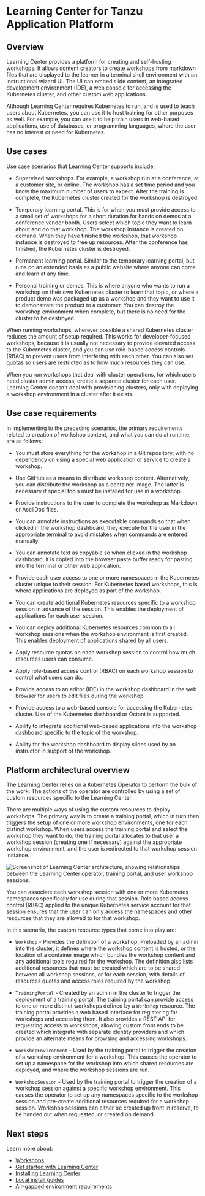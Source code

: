 # Learning Center for Tanzu Application Platform

## <a id="overview"></a>Overview

Learning Center provides a platform for creating and self-hosting workshops. It allows content creators to create workshops from markdown files that are displayed to the learner in a terminal shell environment with an instructional wizard UI. The UI can embed slide content, an integrated development environment (IDE), a web console for accessing the Kubernetes cluster, and other custom web applications.

Although Learning Center requires
Kubernetes to run, and is used to teach users about Kubernetes, you can use it to host training for other
purposes as well. For example, you can use it to help train users in web-based applications, use of databases, or
programming languages, where the user has no interest or need for Kubernetes.

## <a id="use-cases"></a>Use cases

Use case scenarios that Learning Center supports include:

- Supervised workshops. For example, a workshop run at a conference, at a customer site, or online.
  The workshop has a set time period and you know the maximum number of users to expect. After the training is complete, the Kubernetes cluster created for the workshop is destroyed.

- Temporary learning portal. This is for when you must provide access to a small set of workshops for a short duration for hands on demos at a conference vendor booth. Users select which topic they want to learn about and do that workshop. The workshop instance is created on demand. When they have finished the workshop, that workshop instance is destroyed to free up resources. After the conference has finished, the Kubernetes cluster is destroyed.

- Permanent learning portal. Similar to the temporary learning portal, but runs on an extended basis as a public
  website where anyone can come and learn at any time.

- Personal training or demos. This is where anyone who wants to run a workshop on their own Kubernetes cluster to learn that
  topic, or where a product demo was packaged up as a workshop and they want to use it to demonstrate the product to a
  customer. You can destroy the workshop environment when complete, but there is no need for the cluster to be destroyed.

When running workshops, wherever possible a shared Kubernetes cluster reduces the amount of setup required. This works for developer-focused workshops, because it is usually not necessary to provide elevated access to the
Kubernetes cluster, and you can use role-based access controls (RBAC) to prevent users from interfering with each other.
You can also set quotas so users are restricted as to how much resources they can use.

When you run workshops that deal with cluster operations, for which users need cluster admin access,
create a separate cluster for each user. Learning Center doesn't deal with provisioning clusters, only with
deploying a workshop environment in a cluster after it exists.

## <a id="use-cases-requirements"></a>Use case requirements

In implementing to the preceding scenarios, the primary requirements related to creation of workshop content, and what you can do at runtime, are as follows:

- You must store everything for the workshop in a Git repository, with no dependency on using a special
  web application or service to create a workshop.

- Use GitHub as a means to distribute workshop content. Alternatively, you can distribute the workshop as a
  container image. The latter is necessary if special tools must be installed for use in a workshop.

- Provide instructions to the user to complete the workshop as Markdown or AsciiDoc files.

- You can annotate instructions as executable commands so that when clicked in the workshop dashboard, they execute for the user in the appropriate terminal to avoid mistakes when commands are entered manually.

- You can annotate text as copyable so when clicked in the workshop dashboard, it is copied into the
  browser paste buffer ready for pasting into the terminal or other web application.

- Provide each user access to one or more namespaces in the Kubernetes cluster unique to their session. For Kubernetes based workshops, this is where applications are deployed as part of the workshop.

- You can create additional Kubernetes resources specific to a workshop session in advance of the session. This enables the deployment of applications for each user session.

- You can deploy additional Kubernetes resources common to all workshop sessions when the workshop environment
  is first created. This enables deployment of applications shared by all users.

- Apply resource quotas on each workshop session to control how much resources users can consume.

- Apply role-based access control (RBAC) on each workshop session to control what users can do.

- Provide access to an editor (IDE) in the workshop dashboard in the web browser for users to edit
  files during the workshop.

- Provide access to a web-based console for accessing the Kubernetes cluster. Use of the Kubernetes dashboard
  or Octant is supported.

- Ability to integrate additional web-based applications into the workshop dashboard specific to the topic of the workshop.

- Ability for the workshop dashboard to display slides used by an instructor in support of the workshop.

## <a id="arch-overview"></a>Platform architectural overview

The Learning Center relies on a Kubernetes Operator to perform the bulk of the work. The actions of the operator are
controlled by using a set of custom resources specific to the Learning Center.

There are multiple ways of using the custom resources to deploy workshops. The primary way is to create a training
portal, which in turn then triggers the setup of one or more workshop environments, one for each distinct workshop.
When users access the training portal and select the workshop they want to do, the training portal allocates to that
user a workshop session (creating one if necessary) against the appropriate workshop environment, and the user is
redirected to that workshop session instance.

![Screenshot of Learning Center architecture, showing relationships between the Learning Center operator, training portal, and user workshop sessions.](../learning-center/about-learning-center/images/architectural-overview.png)

You can associate each workshop session with one or more Kubernetes namespaces specifically for use during that session.
Role based access control (RBAC) applied to the unique Kubernetes service account for that session ensures that the
user can only access the namespaces and other resources that they are allowed to for that workshop.

In this scenario, the custom resource types that come into play are:

- `Workshop` - Provides the definition of a workshop. Preloaded by an admin into the cluster, it defines
  where the workshop content is hosted, or the location of a container image which bundles the workshop content and any
  additional tools required for the workshop. The definition also lists additional resources that must be created
  which are to be shared between all workshop sessions, or for each session, with details of resources quotas and
  access roles required by the workshop.

- `TrainingPortal` - Created by an admin in the cluster to trigger the deployment of a training portal. The
  training portal can provide access to one or more distinct workshops defined by a `Workshop` resource. The training
  portal provides a web based interface for registering for workshops and accessing them. It also provides a REST API
  for requesting access to workshops, allowing custom front ends to be created which integrate with separate identity
  providers and which provide an alternate means for browsing and accessing workshops.

- `WorkshopEnvironment` - Used by the training portal to trigger the creation of a workshop environment for a
  workshop. This causes the operator to set up a namespace for the workshop into which shared resources are deployed,
  and where the workshop sessions are run.

- `WorkshopSession` - Used by the training portal to trigger the creation of a workshop session against a specific
  workshop environment. This causes the operator to set up any namespaces specific to the workshop session and pre-create
  additional resources required for a workshop session. Workshop sessions can either be created up front in reserve, to be handed out when requested, or created on demand.

## <a id="next-steps"></a>Next steps

Learn more about:

- [Workshops](workshop-content/about.md)
- [Get started with Learning Center](getting-started/about.md)
- [Installing Learning Center](../learning-center/install-learning-center.md)
- [Local install guides](local-install-guides/about.md)
- [Air-gapped environment requirements](../learning-center/airgapped-environment.md)